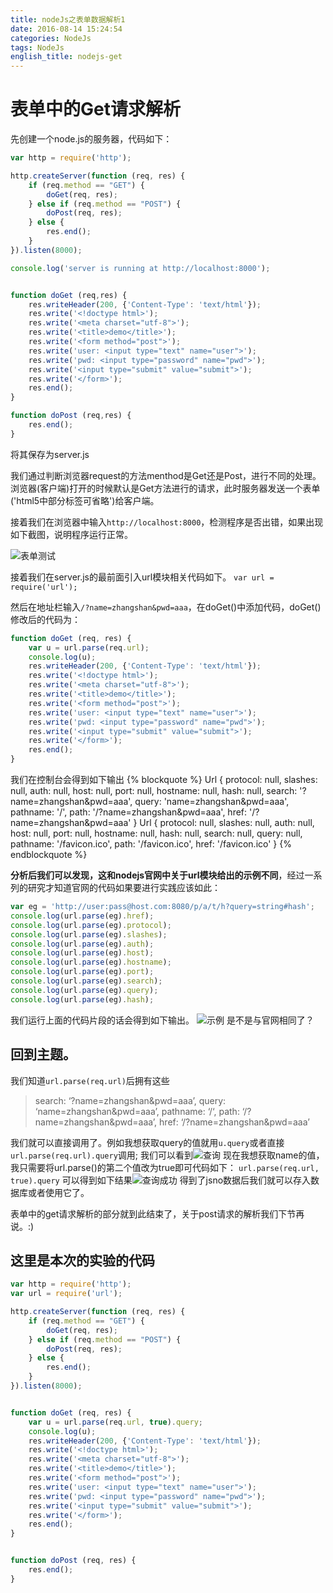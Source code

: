 ```yaml
---
title: nodeJs之表单数据解析1
date: 2016-08-14 15:24:54
categories: NodeJs
tags: NodeJs
english_title: nodejs-get
---
```


表单中的Get请求解析
================

先创建一个node.js的服务器，代码如下：
```javascript
var http = require('http');

http.createServer(function (req, res) {
	if (req.method == "GET") {
		doGet(req, res);
	} else if (req.method == "POST") {
		doPost(req, res);
	} else {
		res.end();
	}
}).listen(8000);

console.log('server is running at http://localhost:8000');


function doGet (req,res) {
	res.writeHeader(200, {'Content-Type': 'text/html'});
	res.write('<!doctype html>');
	res.write('<meta charset="utf-8">');
	res.write('<title>demo</title>');
	res.write('<form method="post">');
	res.write('user: <input type="text" name="user">');
	res.write('pwd: <input type="password" name="pwd">');
	res.write('<input type="submit" value="submit">');
	res.write('</form>');
	res.end();
}

function doPost (req,res) {
	res.end();
}
```

将其保存为server.js

我们通过判断浏览器request的方法menthod是Get还是Post，进行不同的处理。浏览器(客户端)打开的时候默认是Get方法进行的请求，此时服务器发送一个表单('html5中部分标签可省略')给客户端。

接着我们在浏览器中输入`http://localhost:8000`，检测程序是否出错，如果出现如下截图，说明程序运行正常。

![表单测试](formTest.png)

接着我们在server.js的最前面引入url模块相关代码如下。
`var url = require('url');`

然后在地址栏输入`/?name=zhangshan&pwd=aaa`，在doGet()中添加代码，doGet()修改后的代码为：
```javascript
function doGet (req, res) {
	var u = url.parse(req.url);
	console.log(u);
	res.writeHeader(200, {'Content-Type': 'text/html'});
	res.write('<!doctype html>');
	res.write('<meta charset="utf-8">');
	res.write('<title>demo</title>');
	res.write('<form method="post">');
	res.write('user: <input type="text" name="user">');
	res.write('pwd: <input type="password" name="pwd">');
	res.write('<input type="submit" value="submit">');
	res.write('</form>');
	res.end();
}
```

我们在控制台会得到如下输出
{% blockquote %}
Url {
  protocol: null,
  slashes: null,
  auth: null,
  host: null,
  port: null,
  hostname: null,
  hash: null,
  search: '?name=zhangshan&pwd=aaa',
  query: 'name=zhangshan&pwd=aaa',
  pathname: '/',
  path: '/?name=zhangshan&pwd=aaa',
  href: '/?name=zhangshan&pwd=aaa' }
Url {
  protocol: null,
  slashes: null,
  auth: null,
  host: null,
  port: null,
  hostname: null,
  hash: null,
  search: null,
  query: null,
  pathname: '/favicon.ico',
  path: '/favicon.ico',
  href: '/favicon.ico' }
{% endblockquote %}

**分析后我们可以发现，这和nodejs官网中关于url模块给出的示例不同**，经过一系列的研究才知道官网的代码如果要进行实践应该如此：
```javascript example.js
var eg = 'http://user:pass@host.com:8080/p/a/t/h?query=string#hash';
console.log(url.parse(eg).href);
console.log(url.parse(eg).protocol);
console.log(url.parse(eg).slashes);
console.log(url.parse(eg).auth);
console.log(url.parse(eg).host);
console.log(url.parse(eg).hostname);
console.log(url.parse(eg).port);
console.log(url.parse(eg).search);
console.log(url.parse(eg).query);
console.log(url.parse(eg).hash);
```

我们运行上面的代码片段的话会得到如下输出。
![示例](eg.png)
是不是与官网相同了？

回到主题。
---------

我们知道`url.parse(req.url)`后拥有这些
> search: ‘?name=zhangshan&pwd=aaa’,
query: ‘name=zhangshan&pwd=aaa’,
pathname: ‘/‘,
path: ‘/?name=zhangshan&pwd=aaa’,
href: ‘/?name=zhangshan&pwd=aaa’ 

我们就可以直接调用了。例如我想获取query的值就用`u.query`或者直接`url.parse(req.url).query`调用;
我们可以看到![查询](query.png)
现在我想获取name的值，我只需要将url.parse()的第二个值改为true即可代码如下：
`url.parse(req.url, true).query`
可以得到如下结果![查询成功](trueQuery.png)
得到了jsno数据后我们就可以存入数据库或者使用它了。

表单中的get请求解析的部分就到此结束了，关于post请求的解析我们下节再说。:)

这里是本次的实验的代码
----------------------
```javascript
var http = require('http');
var url = require('url');

http.createServer(function (req, res) {
	if (req.method == "GET") {
		doGet(req, res);
	} else if (req.method == "POST") {
		doPost(req, res);
	} else {
		res.end();
	}
}).listen(8000);


function doGet (req, res) {
	var u = url.parse(req.url, true).query;
	console.log(u);
	res.writeHeader(200, {'Content-Type': 'text/html'});
	res.write('<!doctype html>');
	res.write('<meta charset="utf-8">');
	res.write('<title>demo</title>');
	res.write('<form method="post">');
	res.write('user: <input type="text" name="user">');
	res.write('pwd: <input type="password" name="pwd">');
	res.write('<input type="submit" value="submit">');
	res.write('</form>');
	res.end();
}


function doPost (req, res) {
	res.end();
}
```
